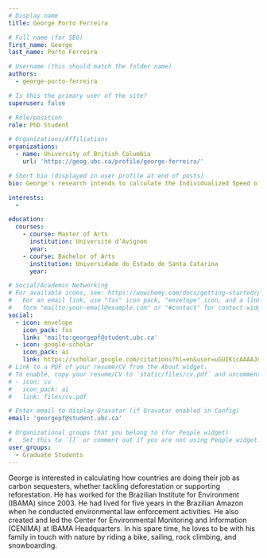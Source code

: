 ```yaml
---
# Display name
title: George Porto Ferreira

# Full name (for SEO)
first_name: George 
last_name: Porto Ferreira

# Username (this should match the folder name)
authors:
  - george-porto-ferreira

# Is this the primary user of the site?
superuser: false

# Role/position
role: PhD Student

# Organizations/Affiliations
organizations:
  - name: University of British Columbia
    url: 'https://geog.ubc.ca/profile/george-ferreira/'

# Short bio (displayed in user profile at end of posts)
bio: George's research intends to calculate the Individualized Speed of Deforestation Occurrences (ISDO), the vegetation stage in Forest Restoration Projects and, in the end, calculate a country’s contribution to carbon sequestration by tackling deforestation and reforesting cleared areas.

interests:
  - 

education:
  courses:
    - course: Master of Arts
      institution: Université d’Avignon
      year:
    - course: Bachelor of Arts
      institution: Universidade do Estado de Santa Catarina
      year:

# Social/Academic Networking
# For available icons, see: https://wowchemy.com/docs/getting-started/page-builder/#icons
#   For an email link, use "fas" icon pack, "envelope" icon, and a link in the
#   form "mailto:your-email@example.com" or "#contact" for contact widget.
social:
  - icon: envelope
    icon_pack: fas
    link: 'mailto:georgepf@student.ubc.ca'
  - icon: google-scholar
    icon_pack: ai
    link: https://scholar.google.com/citations?hl=en&user=uGUIKicAAAAJ&view_op=list_works&sortby=pubdate
# Link to a PDF of your resume/CV from the About widget.
# To enable, copy your resume/CV to `static/files/cv.pdf` and uncomment the lines below.
# - icon: cv
#   icon_pack: ai
#   link: files/cv.pdf

# Enter email to display Gravatar (if Gravatar enabled in Config)
email: 'georgepf@student.ubc.ca'

# Organizational groups that you belong to (for People widget)
#   Set this to `[]` or comment out if you are not using People widget.
user_groups:
  - Graduate Students
---
```


George is interested in calculating how countries are doing their job as carbon sequesters, whether tackling deforestation or supporting reforestation. He has worked for the Brazilian Institute for Environment (IBAMA) since 2003. He had lived for five years in the Brazilian Amazon when he conducted environmental law enforcement activities. He also created and led the Center for Environmental Monitoring and Information (CENIMA) at IBAMA Headquarters. In his spare time, he loves to be with his family in touch with nature by riding a bike, sailing, rock climbing, and snowboarding.
